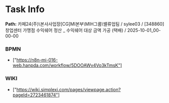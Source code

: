# Task Info

**Path:** 카페24(주)\본사사업장\[CG]MI본부\MIH그룹\밸류업팀 / sylee03 / [348860] 창업센터 가맹점 수익쉐어 정산 _ 수익쉐어 대상 금액 가공 (택배) / 2025-10-01_00-00-00

### BPMN
- ["https://n8n-mi-016-web.hanpda.com/workflow/5DOOAWv4Vo3kTmsK"]

### WIKI
- ["https://wiki.simplexi.com/pages/viewpage.action?pageId=2723461874"]

